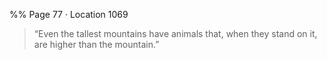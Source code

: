 %% Page 77 · Location 1069 
> “Even the tallest mountains have animals that, when they stand on it, are higher than the mountain.” 